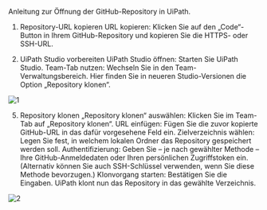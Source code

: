 Anleitung zur Öffnung der GitHub-Repository in UiPath.

1. Repository-URL kopieren
URL kopieren: Klicken Sie auf den „Code“-Button in Ihrem GitHub-Repository und kopieren Sie die HTTPS- oder SSH-URL.

3. UiPath Studio vorbereiten
UiPath Studio öffnen: Starten Sie UiPath Studio.
Team-Tab nutzen: Wechseln Sie in den Team-Verwaltungsbereich. Hier finden Sie in neueren Studio-Versionen die Option „Repository klonen“.

![1](https://github.com/user-attachments/assets/26b4d111-97fb-4d7c-be99-3b78b2565230)

5. Repository klonen
„Repository klonen“ auswählen: Klicken Sie im Team-Tab auf „Repository klonen“.
URL einfügen: Fügen Sie die zuvor kopierte GitHub-URL in das dafür vorgesehene Feld ein.
Zielverzeichnis wählen: Legen Sie fest, in welchem lokalen Ordner das Repository gespeichert werden soll.
Authentifizierung: Geben Sie – je nach gewählter Methode – Ihre GitHub-Anmeldedaten oder Ihren persönlichen Zugriffstoken ein. (Alternativ können Sie auch SSH-Schlüssel verwenden, wenn Sie diese Methode bevorzugen.)
Klonvorgang starten: Bestätigen Sie die Eingaben. UiPath klont nun das Repository in das gewählte Verzeichnis.

![2](https://github.com/user-attachments/assets/8de89e65-f8bb-4576-a9fc-fcebc9c7bcb8)
